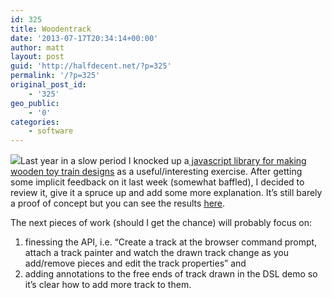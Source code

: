 ```yaml
---
id: 325
title: Woodentrack
date: '2013-07-17T20:34:14+00:00'
author: matt
layout: post
guid: 'http://halfdecent.net/?p=325'
permalink: '/?p=325'
original_post_id:
    - '325'
geo_public:
    - '0'
categories:
    - software
---
```


![](http://blog.mattsouth.net/wp-content/uploads/2013/07/woodentrack-bend.png)Last year in a slow period I knocked up a[ javascript library for making wooden toy train designs](http://www.github.com/mattsouth/woodentrack) as a useful/interesting exercise. After getting some implicit feedback on it last week (somewhat baffled), I decided to review it, give it a spruce up and add some more explanation. It’s still barely a proof of concept but you can see the results [here](http://mattsouth.github.io/woodentrack/demo.html).

The next pieces of work (should I get the chance) will probably focus on:

1. finessing the API, i.e. “Create a track at the browser command prompt, attach a track painter and watch the drawn track change as you add/remove pieces and edit the track properties” and
2. adding annotations to the free ends of track drawn in the DSL demo so it’s clear how to add more track to them.